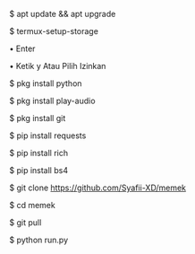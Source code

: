 $ apt update && apt upgrade

$ termux-setup-storage  

   • Enter  

   • Ketik y Atau Pilih Izinkan

$ pkg install python

$ pkg install play-audio

$ pkg install git

$ pip install requests

$ pip install rich

$ pip install bs4

$ git clone https://github.com/Syafii-XD/memek

$ cd memek

$ git pull

$ python run.py
